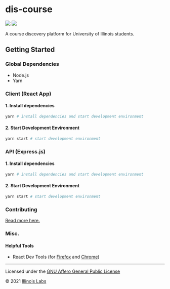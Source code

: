 # dis-course

<img src="https://img.shields.io/badge/license-GNU%20AGPL%20v3-orange" />
<img src="https://img.shields.io/github/stars/IllinoisLabs/dis-course?style=social">

A course discovery platform for University of Illinois students.

## Getting Started

### Global Dependencies

- Node.js
- Yarn

### Client (React App)

#### 1. Install dependencies

```bash
yarn # install dependencies and start development environment
```

#### 2. Start Development Environment

```bash
yarn start # start development environment
```

### API (Express.js)

#### 1. Install dependencies

```bash
yarn # install dependencies and start development environment
```

#### 2. Start Development Environment

```bash
yarn start # start development environment
```

### Contributing

[Read more here.](./CONTRIB.MD)

### Misc.

#### Helpful Tools

- React Dev Tools (for [Firefox](https://addons.mozilla.org/en-US/firefox/addon/react-devtools/) and [Chrome](https://chrome.google.com/webstore/detail/react-developer-tools/fmkadmapgofadopljbjfkapdkoienihi?hl=en))

---

Licensed under the [GNU Affero General Public License](./LICENSE)

&copy; 2021 [Illinois Labs](https://illinoislabs.org)
